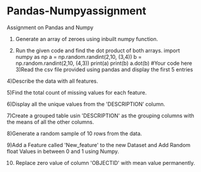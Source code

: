 # Pandas-Numpyassignment
Assignment on Pandas and Numpy
1) Generate an array of zeroes using inbuilt numpy function.
 
2) Run the given code and find the dot product of both arrays.
import numpy as np
a = np.random.randint(2,10, (3,4))
b = np.random.randint(2,10, (4,3))
print(a)
print(b)
a.dot(b)
#Your code here
3)Read the csv file provided using pandas and display the first 5 entries
 
4)Describe the data with all features.
 
5)Find the total count of missing values for each feature.
 
6)Display all the unique values from the 'DESCRIPTION’ column.
 
7)Create a grouped table usin 'DESCRIPTION' as the grouping columns with the means of all the other columns.
 
8)Generate a random sample of 10 rows from the data.
 
9)Add a Feature called 'New_feature' to the new Dataset and Add Random float Values in between 0 and 1 using Numpy.
 
10) Replace zero value of column 'OBJECTID' with mean value permanently.
 